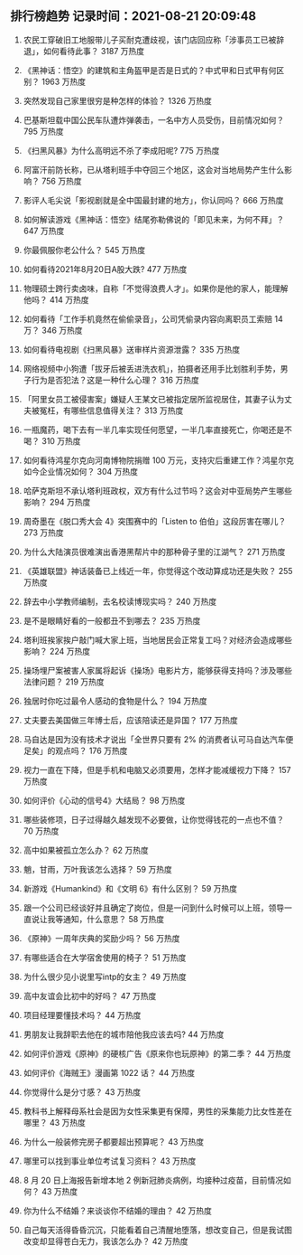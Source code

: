 
## 排行榜趋势 记录时间：2021-08-21 20:09:48
  
  1. 农民工穿破旧工地服带儿子买耐克遭歧视，该门店回应称「涉事员工已被辞退」，如何看待此事？ 3187 万热度
    
  2. 《黑神话：悟空》的建筑和主角盔甲是否是日式的？中式甲和日式甲有何区别？ 1963 万热度
    
  3. 突然发现自己家里很穷是种怎样的体验？ 1326 万热度
    
  4. 巴基斯坦载中国公民车队遭炸弹袭击，一名中方人员受伤，目前情况如何？ 795 万热度
    
  5. 《扫黑风暴》为什么高明远不杀了李成阳呢? 775 万热度
    
  6. 阿富汗前防长称，已从塔利班手中夺回三个地区，这会对当地局势产生什么影响？ 756 万热度
    
  7. 影评人毛尖说「影视剧就是全中国最封建的地方」，你认同吗？ 666 万热度
    
  8. 如何解读游戏《黑神话：悟空》结尾弥勒佛说的「即见未来，为何不拜」？ 647 万热度
    
  9. 你最佩服你老公什么？ 545 万热度
    
  10. 如何看待2021年8月20日A股大跌? 477 万热度
    
  11. 物理硕士跨行卖卤味，自称「不觉得浪费人才」。如果你是他的家人，能理解他吗？ 414 万热度
    
  12. 如何看待「工作手机竟然在偷偷录音」，公司凭偷录内容向离职员工索赔 14 万？ 346 万热度
    
  13. 如何看待电视剧《扫黑风暴》送审样片资源泄露？ 335 万热度
    
  14. 网络视频中小狗遭「拔牙后被丢进洗衣机」，拍摄者还用手比划胜利手势，男子行为是否犯法？这是一种什么心理？ 316 万热度
    
  15. 「阿里女员工被侵害案」嫌疑人王某文已被指定居所监视居住，其妻子认为丈夫被冤枉，有哪些信息值得关注？ 313 万热度
    
  16. 一瓶魔药，喝下去有一半几率实现任何愿望，一半几率直接死亡，你喝还是不喝？ 310 万热度
    
  17. 如何看待鸿星尔克向河南博物院捐赠 100 万元，支持灾后重建工作？鸿星尔克如今企业情况如何？ 304 万热度
    
  18. 哈萨克斯坦不承认塔利班政权，双方有什么过节吗？这会对中亚局势产生哪些影响？ 294 万热度
    
  19. 周奇墨在《脱口秀大会 4》突围赛中的「Listen to 伯伯」这段厉害在哪儿？ 273 万热度
    
  20. 为什么大陆演员很难演出香港黑帮片中的那种骨子里的江湖气？ 271 万热度
    
  21. 《英雄联盟》神话装备已上线近一年，你觉得这个改动算成功还是失败？ 255 万热度
    
  22. 辞去中小学教师编制，去名校读博现实吗？ 240 万热度
    
  23. 是不是眼睛好看的一般都丑不到哪去？ 235 万热度
    
  24. 塔利班挨家挨户敲门喊大家上班，当地居民会正常复工吗？对经济会造成哪些影响？ 224 万热度
    
  25. 操场埋尸案被害人家属将起诉《操场》电影片方，能够获得支持吗？涉及哪些法律问题？ 219 万热度
    
  26. 独居时你吃过最令人感动的食物是什么？ 194 万热度
    
  27. 丈夫要去美国做三年博士后，应该陪读还是异国？ 177 万热度
    
  28. 马自达是因为没有技术才说出「全世界只要有 2% 的消费者认可马自达汽车便足矣」的观点吗？ 176 万热度
    
  29. 视力一直在下降，但是手机和电脑又必须要用，怎样才能减缓视力下降？ 157 万热度
    
  30. 如何评价《心动的信号4》大结局？ 98 万热度
    
  31. ​哪些装修项，日子过得越久越发现不必要做，让你觉得钱花的一点也不值？ 70 万热度
    
  32. 高中如果被孤立怎么办？ 62 万热度
    
  33. 魈，甘雨，万叶我该怎么选择？ 59 万热度
    
  34. 新游戏《Humankind》和《文明 6》有什么区别？ 59 万热度
    
  35. 跟一个公司已经谈好并且确定了岗位，但是一问到什么时候可以上班，领导一直说让我等通知，什么意思？ 58 万热度
    
  36. 《原神》一周年庆典的奖励少吗？ 56 万热度
    
  37. 有哪些适合在大学宿舍使用的椅子？ 51 万热度
    
  38. 为什么很少见小说里写intp的女主？ 49 万热度
    
  39. 高中友谊会比初中的好吗？ 47 万热度
    
  40. 项目经理要懂技术吗？ 44 万热度
    
  41. 男朋友让我辞职去他在的城市陪他我应该去吗? 44 万热度
    
  42. 如何评价游戏《原神》的硬核广告《原来你也玩原神》的第二季？ 44 万热度
    
  43. 如何评价《海贼王》漫画第 1022 话？ 44 万热度
    
  44. 你觉得什么是分寸感？ 43 万热度
    
  45. 教科书上解释母系社会是因为女性采集更有保障，男性的采集能力比女性差在哪里？ 43 万热度
    
  46. 为什么一般装修完房子都要超出预算呢？ 43 万热度
    
  47. 哪里可以找到事业单位考试复习资料？ 43 万热度
    
  48. 8 月 20 日上海报告新增本地 2 例新冠肺炎病例，均接种过疫苗，目前情况如何？ 43 万热度
    
  49. 你为什么不结婚？来谈谈你不结婚的理由？ 42 万热度
    
  50. 自己每天活得昏昏沉沉，只能看着自己清醒地堕落，想改变自己，但是我试图改变却显得苍白无力，我该怎么办？ 42 万热度
    
